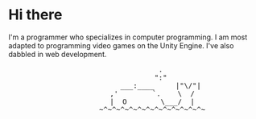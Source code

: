 


<h1> Hi there </h1>
<p>I'm a programmer who specializes in computer programming.
I am most adapted to programming video games on the Unity Engine.
I've also dabbled in web development.</p>
<div align = "center">
    <pre>
            .
            ":"
            ___:____     |"\/"|
        ,'        `.    \  /
        |  O        \___/  |
        ~^~^~^~^~^~^~^~^~^~^~^~^~
    </pre>
</div>
